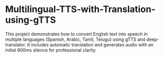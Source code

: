 # Multilingual-TTS-with-Translation-using-gTTS
This project demonstrates how to convert English text into speech in multiple languages (Spanish, Arabic, Tamil, Telugu) using gTTS and deep-translator. It includes automatic translation and generates audio with an initial 800ms silence for professional clarity.

